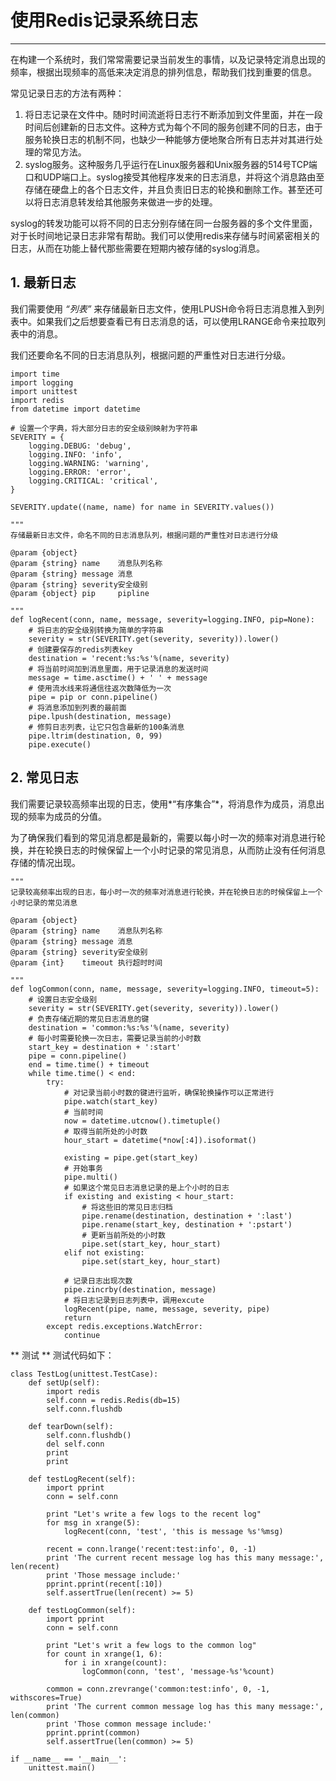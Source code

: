 # 使用Redis记录系统日志 #
---------

在构建一个系统时，我们常常需要记录当前发生的事情，以及记录特定消息出现的频率，根据出现频率的高低来决定消息的排列信息，帮助我们找到重要的信息。

常见记录日志的方法有两种：
1. 将日志记录在文件中。随时时间流逝将日志行不断添加到文件里面，并在一段时间后创建新的日志文件。这种方式为每个不同的服务创建不同的日志，由于服务轮换日志的机制不同，也缺少一种能够方便地聚合所有日志并对其进行处理的常见方法。
2. syslog服务。这种服务几乎运行在Linux服务器和Unix服务器的514号TCP端口和UDP端口上。syslog接受其他程序发来的日志消息，并将这个消息路由至存储在硬盘上的各个日志文件，并且负责旧日志的轮换和删除工作。甚至还可以将日志消息转发给其他服务来做进一步的处理。

syslog的转发功能可以将不同的日志分别存储在同一台服务器的多个文件里面，对于长时间地记录日志非常有帮助。我们可以使用redis来存储与时间紧密相关的日志，从而在功能上替代那些需要在短期内被存储的syslog消息。

## 1. 最新日志 ##

我们需要使用 *“列表”* 来存储最新日志文件，使用LPUSH命令将日志消息推入到列表中。如果我们之后想要查看已有日志消息的话，可以使用LRANGE命令来拉取列表中的消息。

我们还要命名不同的日志消息队列，根据问题的严重性对日志进行分级。

```
import time
import logging
import unittest
import redis
from datetime import datetime

# 设置一个字典，将大部分日志的安全级别映射为字符串
SEVERITY = {
	logging.DEBUG: 'debug',
	logging.INFO: 'info',
	logging.WARNING: 'warning',
	logging.ERROR: 'error',
	logging.CRITICAL: 'critical',
}

SEVERITY.update((name, name) for name in SEVERITY.values())

"""
存储最新日志文件，命名不同的日志消息队列，根据问题的严重性对日志进行分级

@param {object}
@param {string} name    消息队列名称
@param {string} message 消息
@param {string} severity安全级别
@param {object} pip     pipline

"""
def logRecent(conn, name, message, severity=logging.INFO, pip=None):
	# 将日志的安全级别转换为简单的字符串
    severity = str(SEVERITY.get(severity, severity)).lower()
    # 创建要保存的redis列表key
    destination = 'recent:%s:%s'%(name, severity)
    # 将当前时间加到消息里面，用于记录消息的发送时间
    message = time.asctime() + ' ' + message
    # 使用流水线来将通信往返次数降低为一次
    pipe = pip or conn.pipeline()
    # 将消息添加到列表的最前面
    pipe.lpush(destination, message)
    # 修剪日志列表，让它只包含最新的100条消息
    pipe.ltrim(destination, 0, 99)
    pipe.execute()
```

## 2. 常见日志 ##

我们需要记录较高频率出现的日志，使用*“有序集合”*，将消息作为成员，消息出现的频率为成员的分值。

为了确保我们看到的常见消息都是最新的，需要以每小时一次的频率对消息进行轮换，并在轮换日志的时候保留上一个小时记录的常见消息，从而防止没有任何消息存储的情况出现。

```
"""
记录较高频率出现的日志，每小时一次的频率对消息进行轮换，并在轮换日志的时候保留上一个小时记录的常见消息

@param {object}
@param {string} name    消息队列名称
@param {string} message 消息
@param {string} severity安全级别
@param {int}    timeout 执行超时时间

"""
def logCommon(conn, name, message, severity=logging.INFO, timeout=5):
    # 设置日志安全级别
    severity = str(SEVERITY.get(severity, severity)).lower()
    # 负责存储近期的常见日志消息的键
    destination = 'common:%s:%s'%(name, severity)
    # 每小时需要轮换一次日志，需要记录当前的小时数
    start_key = destination + ':start'
    pipe = conn.pipeline()
    end = time.time() + timeout
    while time.time() < end:
    	try:
    		# 对记录当前小时数的键进行监听，确保轮换操作可以正常进行
            pipe.watch(start_key)
    		# 当前时间
            now = datetime.utcnow().timetuple()
    		# 取得当前所处的小时数
            hour_start = datetime(*now[:4]).isoformat()

            existing = pipe.get(start_key)
    		# 开始事务
            pipe.multi()
    		# 如果这个常见日志消息记录的是上个小时的日志
            if existing and existing < hour_start:
    			# 将这些旧的常见日志归档
                pipe.rename(destination, destination + ':last')
                pipe.rename(start_key, destination + ':pstart')
                # 更新当前所处的小时数
                pipe.set(start_key, hour_start)
            elif not existing:
                pipe.set(start_key, hour_start)

            # 记录日志出现次数
            pipe.zincrby(destination, message)
            # 将日志记录到日志列表中，调用excute
            logRecent(pipe, name, message, severity, pipe)
            return
        except redis.exceptions.WatchError:
            continue
```

** 测试 **
测试代码如下：

```
class TestLog(unittest.TestCase):
    def setUp(self):
        import redis
        self.conn = redis.Redis(db=15)
        self.conn.flushdb

    def tearDown(self):
        self.conn.flushdb()
        del self.conn
        print
        print

    def testLogRecent(self):
    	import pprint
    	conn = self.conn

        print "Let's write a few logs to the recent log"
        for msg in xrange(5):
            logRecent(conn, 'test', 'this is message %s'%msg)

        recent = conn.lrange('recent:test:info', 0, -1)
        print 'The current recent message log has this many message:', len(recent)
        print 'Those message include:'
        pprint.pprint(recent[:10])
        self.assertTrue(len(recent) >= 5)

    def testLogCommon(self):
        import pprint
        conn = self.conn

        print "Let's writ a few logs to the common log"
        for count in xrange(1, 6):
        	for i in xrange(count):
        		logCommon(conn, 'test', 'message-%s'%count)

        common = conn.zrevrange('common:test:info', 0, -1, withscores=True)
        print 'The current common message log has this many message:', len(common)
        print 'Those common message include:'
        pprint.pprint(common)
        self.assertTrue(len(common) >= 5)

if __name__ == '__main__':
    unittest.main()
```

